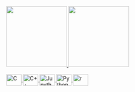 <div>
  <a href="https://github.com/Josearthur266">
  <img height="160em" src="https://github-readme-stats.vercel.app/api?username=Josearthur266&show_icons=true&theme=tokyonight&include_all_commits=true&count_private=true"/>
  <img height="160em" src="https://github-readme-stats.vercel.app/api/top-langs/?username=Josearthur266&layout=compact&langs_count=6&theme=tokyonight"/>
</div>

<div style="display: inline_block"><br>
  <img align="center" alt="C" height="30" width="40" src="https://cdn.jsdelivr.net/gh/devicons/devicon/icons/c/c-original.svg" />
  <img align="center" alt="C++" height="30" width="40" src="https://cdn.jsdelivr.net/gh/devicons/devicon@latest/icons/cplusplus/cplusplus-original.svg" />
  <img align="center" alt="Jupyther" height="30" width="40" src="https://cdn.jsdelivr.net/gh/devicons/devicon@latest/icons/jupyter/jupyter-original-wordmark.svg" />
  <img align="center" alt="Python" height="30" width="40" src="https://cdn.jsdelivr.net/gh/devicons/devicon/icons/python/python-original.svg" />
  <img align="center" alt="r" height="30" width="40" src="https://cdn.jsdelivr.net/gh/devicons/devicon@latest/icons/r/r-original.svg" />
</div>
